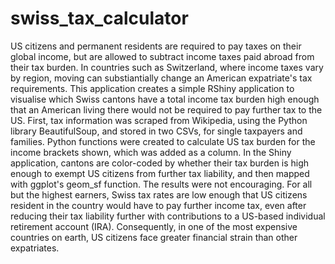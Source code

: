 # swiss_tax_calculator
US citizens and permanent residents are required to pay taxes on their global income, but are allowed to subtract income taxes paid abroad from their tax burden. In countries such as Switzerland, where income taxes vary by region, moving can substiantially change an American expatriate's tax requirements. This application creates a simple RShiny application to visualise which Swiss cantons have a total income tax burden high enough that an American living there would not be required to pay further tax to the US. First, tax information was scraped from Wikipedia, using the Python library BeautifulSoup, and stored in two CSVs, for single taxpayers and families. Python functions were created to calculate US tax burden for the income brackets shown, which was added as a column. In the Shiny application, cantons are color-coded by whether their tax burden is high enough to exempt US citizens from further tax liability, and then mapped with ggplot's geom_sf function.
The results were not encouraging. For all but the highest earners, Swiss tax rates are low enough that US citizens resident in the country would have to pay further income tax, even after reducing their tax liability further with contributions to a US-based individual retirement account (IRA). Consequently, in one of the most expensive countries on earth, US citizens face greater financial strain than other expatriates.
